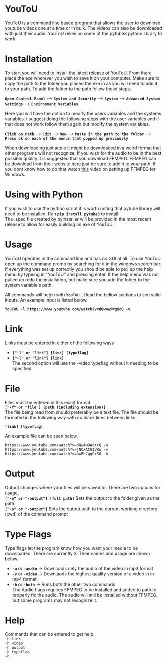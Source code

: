 # YouToU
  YouToU is a command line based program that allows the user to download youtube videos one at a time or in bulk. The videos can also be downloaded with just their audio. YouToU relies on some of the pytube3 python library to work. 
  
Installation
============
To start you will need to install the latest release of YouToU. From there place the exe wherever you wish to save it on your computer. Make sure to copy the path to the folder you placed the exe in as you will need to add it to your path. To add the folder to the path follow these steps.  

__`Open Control Panel`__ --> __`System and Security`__ --> __`System`__ --> __`Advanced System Settings`__ --> __`Environment Variables`__  

Here you will have the option to modify the users variables and the systems variables. I suggest doing the following steps with the user variables and if that does not work follow them again but modify the system variables.  

__`Click on Path`__ --> __`Edit`__ --> __`New`__ --> __`Paste in the path to the folder`__ --> __`Press ok on each of the menus that popped up previously`__  


When downloading just audio it might be downloaded in a weird format that other programs will not recognize. If you wish for the audio to be in the best possible quality it is suggested that you download FFMPEG. FFMPEG can be download from their website [here](https://ffmpeg.org/download.html) just be sure to add it to your path. If you dont know how to do that watch [this](https://www.youtube.com/watch?v=IECI72XEox0) video on setting up FFMPEG for Windows.  

Using with Python
================
  If you wish to use the python script it is worth noting that pytube library will need to be installed. Run __`pip install pytube3`__ to install.  
  The .spec file created by pyinstaller will be provided in the most recent release to allow for easily building an exe of YouToU.
  
Usage
=====
YouToU operates in the command line and has no GUI at all. To use YouToU open up the command promp by searching for it in the windows search bar. If everything was set up correctly you should be able to pull up the help menu by typeing in "YouToU" and pressing enter. If the help menu was not pulled up redo the installation, but make sure you add the folder to the system variable's path.  

All commands will begin with __`YouToU `__. Read the bellow sections to see valid inputs. An example input is listed below.  

__`YouToU -l https://www.youtube.com/watch?v=dQw4w9WgXcQ -v`__
  
Link
====

Links must be entered in either of the following ways
* __`["-l" or "link"] [link] [typeflag]`__
* __`["-l" or "link"] [link]`__  
The second option will use the -video typeflag without it needing to be specified

File
====

Files must be entered in this exact format  
__`["-f" or "file"] [path (including extension)]`__  
The file being read from should preferably be a text file. The file should be formated in the following way with no blank lines between links.  

__`[link] [typeflag]`__  

An example file can be seen below.
```
https://www.youtube.com/watch?v=dQw4w9WgXcQ -a
https://www.youtube.com/watch?v=jNQXAC9IVRw -v
https://www.youtube.com/watch?v=owBhCgqGrS0 -b
```

Output
======

Output changes where your files will be saved to. There are two options for usage.  
__`["-o" or "-output"] [full path]`__ Sets the output to the folder given as the path.  
__`["-o" or "-output"]`__ Sets the output path to the current working directory (cwd) of the command prompt


Type Flags
=====
 Type flags let the program know how you want your media to be downloaded. There are currently 3. Their names and usage are shown below.
 
 * __`-a`__ or __`-audio`__ -> Downloads only the audio of the video in mp3 format
 * __`-v`__ or __`-video`__ -> Downlaods the highest quality version of a video in in mp4 format
 * __`-b`__ or __`-both`__  -> Runs both the other two commands  
 The Audio flags requires FFMPEG to be installed and added to path to properly fix the audio. The audio will still be installed without FFMPEG, but some programs may not recognize it.

Help
====
Commands that can be entered to get help.  
`-h link`   
`-h video`    
`-h output`  
`-h typeflag`    
`-h`  
